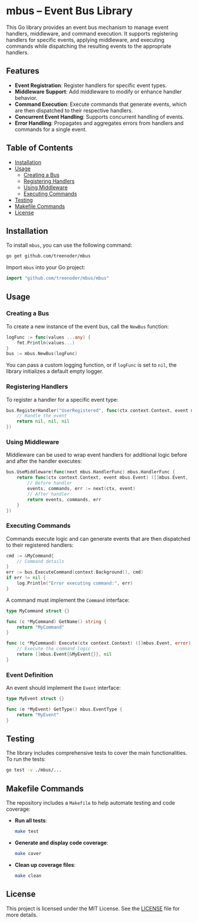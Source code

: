# mbus – Event Bus Library

This Go library provides an event bus mechanism to manage event handlers, middleware, and command execution. It supports registering handlers for specific events, applying middleware, and executing commands while dispatching the resulting events to the appropriate handlers.

## Features

- **Event Registration**: Register handlers for specific event types.
- **Middleware Support**: Add middleware to modify or enhance handler behavior.
- **Command Execution**: Execute commands that generate events, which are then dispatched to their respective handlers.
- **Concurrent Event Handling**: Supports concurrent handling of events.
- **Error Handling**: Propagates and aggregates errors from handlers and commands for a single event.

## Table of Contents

- [Installation](#installation)
- [Usage](#usage)
    - [Creating a Bus](#creating-a-bus)
    - [Registering Handlers](#registering-handlers)
    - [Using Middleware](#using-middleware)
    - [Executing Commands](#executing-commands)
- [Testing](#testing)
- [Makefile Commands](#makefile-commands)
- [License](#license)

## Installation

To install `mbus`, you can use the following command:
```bash
go get github.com/treenoder/mbus
```

Import `mbus` into your Go project:
```go
import "github.com/treenoder/mbus/mbus"
```

## Usage

### Creating a Bus

To create a new instance of the event bus, call the `NewBus` function:

```go
logFunc := func(values ...any) {
    fmt.Println(values...)
}
bus := mbus.NewBus(logFunc)
```

You can pass a custom logging function, or if `logFunc` is set to `nil`, the library initializes a default empty logger.

### Registering Handlers

To register a handler for a specific event type:

```go
bus.RegisterHandler("UserRegistered", func(ctx context.Context, event mbus.Event) ([]mbus.Event, []mbus.Command, error) {
    // Handle the event
    return nil, nil, nil
})
```

### Using Middleware

Middleware can be used to wrap event handlers for additional logic before and after the handler executes:

```go
bus.UseMiddleware(func(next mbus.HandlerFunc) mbus.HandlerFunc {
    return func(ctx context.Context, event mbus.Event) ([]mbus.Event, []mbus.Command, error) {
        // Before handler
        events, commands, err := next(ctx, event)
        // After handler
        return events, commands, err
    }
})
```

### Executing Commands

Commands execute logic and can generate events that are then dispatched to their registered handlers:

```go
cmd := &MyCommand{
    // Command details
}
err := bus.ExecuteCommand(context.Background(), cmd)
if err != nil {
    log.Println("Error executing command:", err)
}
```

A command must implement the `Command` interface:

```go
type MyCommand struct {}

func (c *MyCommand) GetName() string {
    return "MyCommand"
}

func (c *MyCommand) Execute(ctx context.Context) ([]mbus.Event, error) {
    // Execute the command logic
    return []mbus.Event{&MyEvent{}}, nil
}
```

### Event Definition

An event should implement the `Event` interface:

```go
type MyEvent struct {}

func (e *MyEvent) GetType() mbus.EventType {
    return "MyEvent"
}
```

## Testing

The library includes comprehensive tests to cover the main functionalities. To run the tests:

```bash
go test -v ./mbus/...
```

## Makefile Commands

The repository includes a `Makefile` to help automate testing and code coverage:

- **Run all tests**:
  ```bash
  make test
  ```

- **Generate and display code coverage**:
  ```bash
  make cover
  ```

- **Clean up coverage files**:
  ```bash
  make clean
  ```

## License

This project is licensed under the MIT License. See the [LICENSE](LICENSE) file for more details.
